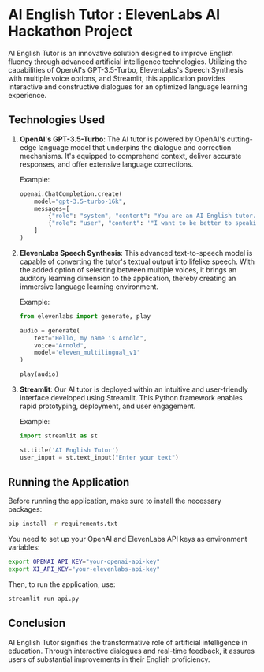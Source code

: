 # AI English Tutor : ElevenLabs AI Hackathon Project


AI English Tutor is an innovative solution designed to improve English fluency through advanced artificial intelligence technologies. Utilizing the capabilities of OpenAI's GPT-3.5-Turbo, ElevenLabs's Speech Synthesis with multiple voice options, and Streamlit, this application provides interactive and constructive dialogues for an optimized language learning experience.

## Technologies Used

1. **OpenAI's GPT-3.5-Turbo**: The AI tutor is powered by OpenAI's cutting-edge language model that underpins the dialogue and correction mechanisms. It's equipped to comprehend context, deliver accurate responses, and offer extensive language corrections.

   Example:
   ```python
   openai.ChatCompletion.create(
       model="gpt-3.5-turbo-16k",
       messages=[
           {"role": "system", "content": "You are an AI English tutor..."},
           {"role": "user", "content": '"I want to be better to speaking English"'}
       ]
   )
   ```
   
2. **ElevenLabs Speech Synthesis**: This advanced text-to-speech model is capable of converting the tutor's textual output into lifelike speech. With the added option of selecting between multiple voices, it brings an auditory learning dimension to the application, thereby creating an immersive language learning environment.

   Example:
   ```python
   from elevenlabs import generate, play

   audio = generate(
       text="Hello, my name is Arnold",
       voice="Arnold",
       model='eleven_multilingual_v1'
   )

   play(audio)
   ```

3. **Streamlit**: Our AI tutor is deployed within an intuitive and user-friendly interface developed using Streamlit. This Python framework enables rapid prototyping, deployment, and user engagement.

   Example:
   ```python
   import streamlit as st

   st.title('AI English Tutor')
   user_input = st.text_input("Enter your text")
   ```

## Running the Application

Before running the application, make sure to install the necessary packages:

```bash
pip install -r requirements.txt
```

You need to set up your OpenAI and ElevenLabs API keys as environment variables:

```bash
export OPENAI_API_KEY="your-openai-api-key"
export XI_API_KEY="your-elevenlabs-api-key"
```

Then, to run the application, use:

```bash
streamlit run api.py
```

## Conclusion

AI English Tutor signifies the transformative role of artificial intelligence in education. Through interactive dialogues and real-time feedback, it assures users of substantial improvements in their English proficiency.
